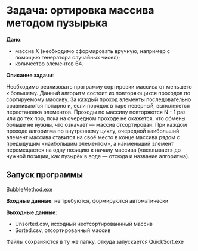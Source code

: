 # Задача: ортировка массива методом пузырька

**Дано**:  

- массив X (необходимо сформировать вручную, например с помощью
генератора случайных чисел);
- количество элементов 64.

**Описание задачи**:

Необходимо реализовать программу сортировки массива от меньшего к
большему. Данный алгоритм состоит из повторяющихся проходов по сортируемому
массиву. За каждый проход элементы последовательно сравниваются попарно и, если
порядок в паре неверный, выполняется перестановка элементов. Проходы по массиву
повторяются N - 1 раз или до тех пор, пока на очередном проходе не окажется, что
обмены больше не нужны, что означает — массив отсортирован. При каждом проходе
алгоритма по внутреннему циклу, очередной наибольший элемент массива ставится на
своё место в конце массива рядом с предыдущим «наибольшим элементом», а
наименьший элемент перемещается на одну позицию к началу массива («всплывает»
до нужной позиции, как пузырёк в воде — отсюда и название алгоритма).

## Запуск программы

BubbleMethod.exe

**Входные данные**: не требуются, формируются автоматически

**Выходные данные**:

- Unsorted.csv, исходный неотсортированнный массив
- Sorted.csv, отсортированный массив

Файлы сохраняются в ту же папку, откуда запускается QuickSort.exe
